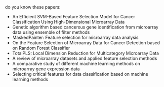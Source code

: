 do you know these papers:
- An Efficient SVM-Based Feature Selection Model for Cancer Classification Using High-Dimensional Microarray Data
- Genetic algorithm based cancerous gene identification from microarray data using ensemble of filter methods
- MaskedPainter: Feature selection for microarray data analysis
- On the Feature Selection of Microarray Data for Cancer Detection based on Random Forest Classifier
- TotalPLS: Local Dimension Reduction for Multicategory Microarray Data
- A review of microarray datasets and applied feature selection methods
- A comparative study of different machine learning methods on microarray gene expression data
- Selecting critical features for data classification based on machine learning methods
